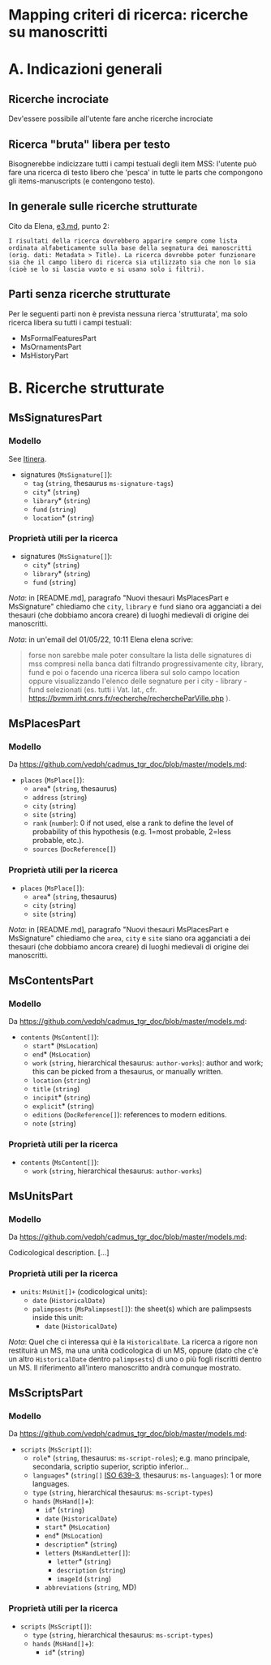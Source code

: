 # Mapping criteri di ricerca: ricerche su manoscritti

# A. Indicazioni generali

## Ricerche incrociate

Dev'essere possibile all'utente fare anche ricerche incrociate

## Ricerca "bruta" libera per testo

Bisognerebbe indicizzare tutti i campi testuali degli item MSS: l'utente può fare una ricerca di testo libero che 'pesca' in tutte le parts che compongono gli items-manuscripts (e contengono testo).

## In generale sulle ricerche strutturate

Cito da Elena, [e3.md](e3.md), punto 2:

~~~
I risultati della ricerca dovrebbero apparire sempre come lista ordinata alfabeticamente sulla base della segnatura dei manoscritti (orig. dati: Metadata > Title). La ricerca dovrebbe poter funzionare sia che il campo libero di ricerca sia utilizzato sia che non lo sia (cioè se lo si lascia vuoto e si usano solo i filtri).
~~~

## Parti senza ricerche strutturate

Per le seguenti parti non è prevista nessuna rierca 'strutturata', ma solo ricerca libera su tutti i campi testuali:

- MsFormalFeaturesPart
- MsOrnamentsPart
- MsHistoryPart










# B. Ricerche strutturate





## MsSignaturesPart

### Modello

See [Itinera](https://github.com/vedph/cadmus_itinera_doc/blob/master/models.md#mssignaturespart).

- signatures (`MsSignature[]`):
  - `tag` (`string`, thesaurus `ms-signature-tags`)
  - `city`\* (`string`)
  - `library`\* (`string`)
  - `fund` (`string`)
  - `location`\* (`string`)

### Proprietà utili per la ricerca

- signatures (`MsSignature[]`):
  - `city`\* (`string`)
  - `library`\* (`string`)
  - `fund` (`string`)

*Nota*: in [README.md], paragrafo "Nuovi thesauri MsPlacesPart e MsSignature" chiediamo che `city`, `library` e `fund` siano ora agganciati a dei thesauri (che dobbiamo ancora creare) di luoghi medievali di origine dei manoscritti.

*Nota*: in un'email del 01/05/22, 10:11 Elena elena scrive:

> forse non sarebbe male poter consultare la lista delle signatures di mss compresi nella banca dati filtrando progressivamente city, library, fund e poi o facendo una ricerca libera sul solo campo location oppure visualizzando l'elenco delle segnature per i city - library - fund selezionati (es. tutti i Vat. lat., cfr. https://bvmm.irht.cnrs.fr/recherche/rechercheParVille.php ).




## MsPlacesPart

### Modello

Da <https://github.com/vedph/cadmus_tgr_doc/blob/master/models.md>:

- `places` (`MsPlace[]`):
  - `area`\* (`string`, thesaurus)
  - `address` (`string`)
  - `city` (`string`)
  - `site` (`string`)
  - `rank` (`number`): 0 if not used, else a rank to define the level of probability of this hypothesis (e.g. 1=most probable, 2=less probable, etc.).
  - `sources` (`DocReference[]`)

### Proprietà utili per la ricerca

- `places` (`MsPlace[]`):
  - `area`\* (`string`, thesaurus)
  - `city` (`string`)
  - `site` (`string`)

*Nota*: in [README.md], paragrafo "Nuovi thesauri MsPlacesPart e MsSignature" chiediamo che `area`, `city` e `site` siano ora agganciati a dei thesauri (che dobbiamo ancora creare) di luoghi medievali di origine dei manoscritti.





## MsContentsPart

### Modello

Da <https://github.com/vedph/cadmus_tgr_doc/blob/master/models.md>:

- `contents` (`MsContent[]`):
  - `start`\* (`MsLocation`)
  - `end`\* (`MsLocation`)
  - `work` (`string`, hierarchical thesaurus: `author-works`): author and work; this can be picked from a thesaurus, or manually written.
  - `location` (`string`)
  - `title` (`string`)
  - `incipit`\* (`string`)
  - `explicit`\* (`string`)
  - `editions` (`DocReference[]`): references to modern editions.
  - `note` (`string`)


### Proprietà utili per la ricerca

- `contents` (`MsContent[]`):
  - `work` (`string`, hierarchical thesaurus: `author-works`)
















## MsUnitsPart

### Modello

Da <https://github.com/vedph/cadmus_tgr_doc/blob/master/models.md>:

Codicological description. [...]


### Proprietà utili per la ricerca

- `units`: `MsUnit[]+` (codicological units):
  - `date` (`HistoricalDate`)
  - `palimpsests` (`MsPalimpsest[]`): the sheet(s) which are palimpsests inside this unit:
    - `date` (`HistoricalDate`)

*Nota*: Quel che ci interessa qui è la `HistoricalDate`. La ricerca a rigore non restituirà un MS, ma una unità codicologica di un MS, oppure (dato che c'è un altro `HistoricalDate` dentro `palimpsests`) di uno o più fogli riscritti dentro un MS. Il riferimento all'intero manoscritto andrà comunque mostrato.








## MsScriptsPart

### Modello

Da <https://github.com/vedph/cadmus_tgr_doc/blob/master/models.md>:

- `scripts` (`MsScript[]`):
  - `role`\* (`string`, thesaurus: `ms-script-roles`); e.g. mano principale, secondaria, scriptio superior, scriptio inferior...
  - `languages`\* (`string[]` [ISO 639-3](https://en.wikipedia.org/wiki/ISO_639-3), thesaurus: `ms-languages`): 1 or more languages.
  - `type` (`string`, hierarchical thesaurus: `ms-script-types`)
  - `hands` (`MsHand[]`+):
    - `id`\* (`string`)
    - `date` (`HistoricalDate`)
    - `start`\* (`MsLocation`)
    - `end`\* (`MsLocation`)
    - `description`\* (`string`)
    - `letters` (`MsHandLetter[]`):
      - `letter`\* (`string`)
      - `description` (`string`)
      - `imageId` (`string`)
    - `abbreviations` (`string`, MD)

### Proprietà utili per la ricerca

- `scripts` (`MsScript[]`):
  - `type` (`string`, hierarchical thesaurus: `ms-script-types`)
  - `hands` (`MsHand[]`+):
    - `id`\* (`string`)
